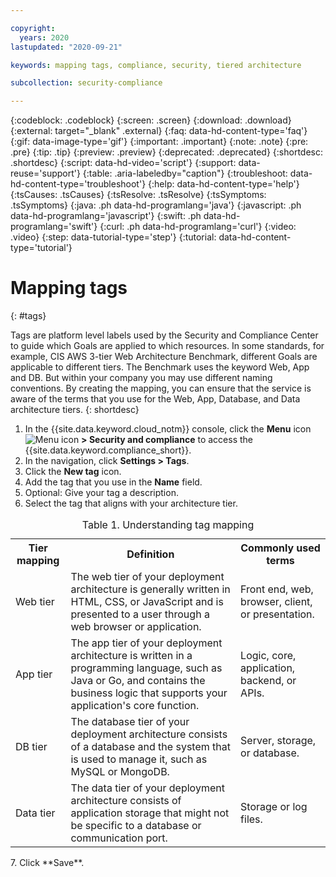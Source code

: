```yaml
---

copyright:
  years: 2020
lastupdated: "2020-09-21"

keywords: mapping tags, compliance, security, tiered architecture

subcollection: security-compliance

---
```


{:codeblock: .codeblock}
{:screen: .screen}
{:download: .download}
{:external: target="_blank" .external}
{:faq: data-hd-content-type='faq'}
{:gif: data-image-type='gif'}
{:important: .important}
{:note: .note}
{:pre: .pre}
{:tip: .tip}
{:preview: .preview}
{:deprecated: .deprecated}
{:shortdesc: .shortdesc}
{:script: data-hd-video='script'}
{:support: data-reuse='support'}
{:table: .aria-labeledby="caption"}
{:troubleshoot: data-hd-content-type='troubleshoot'}
{:help: data-hd-content-type='help'}
{:tsCauses: .tsCauses}
{:tsResolve: .tsResolve}
{:tsSymptoms: .tsSymptoms}
{:java: .ph data-hd-programlang='java'}
{:javascript: .ph data-hd-programlang='javascript'}
{:swift: .ph data-hd-programlang='swift'}
{:curl: .ph data-hd-programlang='curl'}
{:video: .video}
{:step: data-tutorial-type='step'}
{:tutorial: data-hd-content-type='tutorial'}



# Mapping tags
{: #tags}

Tags are platform level labels used by the Security and Compliance Center to guide which Goals are applied to which resources. In some standards, for example, CIS AWS 3-tier Web Architecture Benchmark, different Goals are applicable to different tiers. The Benchmark uses the keyword Web, App and DB. But within your company you may use different naming conventions. By creating the mapping, you can ensure that the service is aware of the terms that you use for the Web, App, Database, and Data architecture tiers.
{: shortdesc}


1. In the {{site.data.keyword.cloud_notm}} console, click the **Menu** icon ![Menu icon](../icons/icon_hamburger.svg) **> Security and compliance** to access the {{site.data.keyword.compliance_short}}.
2. In the navigation, click **Settings > Tags**.
3. Click the **New tag** icon.
4. Add the tag that you use in the **Name** field.
5. Optional: Give your tag a description.
6. Select the tag that aligns with your architecture tier.

  <table>
    <caption>Table 1. Understanding tag mapping</caption>
    <tr>
      <th>Tier mapping</th>
      <th>Definition</th>
      <th>Commonly used terms</th>
    </tr>
    <tr>
      <td>Web tier</td>
      <td>The web tier of your deployment architecture is generally written in HTML, CSS, or JavaScript and is presented to a user through a web browser or application.</td>
      <td>Front end, web, browser, client, or presentation.</td>
    </tr>
    <tr>
      <td>App tier</td>
      <td>The app tier of your deployment architecture is written in a programming language, such as Java or Go, and contains the business logic that supports your application's core function.</td>
      <td>Logic, core, application, backend, or APIs.</td>
    </tr>
    <tr>
      <td>DB tier</td>
      <td>The database tier of your deployment architecture consists of a database and the system that is used to manage it, such as MySQL or MongoDB.</td>
      <td>Server, storage, or database.</td>
    </tr>
    <tr>
      <td>Data tier</td>
      <td>The data tier of your deployment architecture consists of application storage that might not be specific to a database or communication port.</td>
      <td>Storage or log files.</td>
    </tr>
  </table>
7. Click **Save**.


